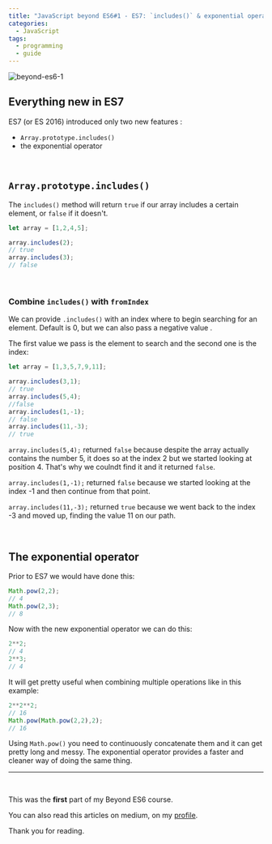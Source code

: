 ```yaml
---
title: "JavaScript beyond ES6#1 - ES7: `includes()` & exponential operator"
categories:
  - JavaScript
tags:
  - programming
  - guide
---
```


![beyond-es6-1](https://albertomontalesi.github.io/assets/images/BEYOND-ES6/beyond-es6-card-1.jpg)

## Everything new in ES7

ES7 (or ES 2016) introduced only two new features :

- `Array.prototype.includes()`
- the exponential operator

&nbsp;

## `Array.prototype.includes()`

The `includes()` method will return `true` if our array includes a certain element, or `false` if it doesn't.

```js
let array = [1,2,4,5];

array.includes(2);
// true
array.includes(3);
// false
```
&nbsp;

### Combine `includes()` with `fromIndex`

We can provide `.includes()` with an index where to begin searching for an element. Default is 0, but we can also pass a negative value .

The first value we pass is the element to search and the second one is the index:

``` js
let array = [1,3,5,7,9,11];

array.includes(3,1);
// true
array.includes(5,4);
//false
array.includes(1,-1);
// false
array.includes(11,-3);
// true
```

`array.includes(5,4);` returned `false` because despite the array actually contains the number 5, it does so at the index 2 but we started looking at position 4. That's why we coulndt find it and it returned `false`.

`array.includes(1,-1);` returned `false` because we started looking at the index -1 and then continue from that point.

`array.includes(11,-3);` returned `true` because we went back to the index -3 and moved up, finding the value 11 on our path.

&nbsp;

## The exponential operator

Prior to ES7 we would have done this:

``` js
Math.pow(2,2);
// 4
Math.pow(2,3);
// 8
```

Now with the new exponential operator we can do this:

```js
2**2;
// 4
2**3;
// 4
```

It will get pretty useful when combining multiple operations like in this example:

``` js
2**2**2;
// 16
Math.pow(Math.pow(2,2),2);
// 16
```

Using `Math.pow()` you need to continuously concatenate them and it can get pretty long and messy. The exponential operator provides a faster and cleaner way of doing the same thing.

---

&nbsp;

This was the **first** part of my Beyond ES6 course.

You can also read this articles on medium, on my [profile](https://medium.com/@labby92).


Thank you for reading.